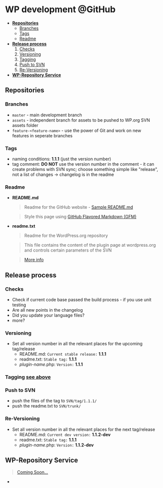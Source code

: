 # WP development @GitHub

* __[Repositories](#repositories)__
	* [Branches](#branches)
	* [Tags](#tags)
	* [Readme](#readme)
* __[Release process](#release-process)__
	1. [Checks](#checks)
	2. [Versioning](#versioning)
	3. [Tagging](#tagging)
	4. [Push to SVN](#push-to-svn)
	5. [Re-Versioning](#re-versioning)
* __[WP-Repository Service](#wp-repository-service)__

## Repositories

### Branches
* `master` - main development branch
* `assets` - independent branch for assets to be pushed to WP.org SVN assets folder
* `feature-<feature-name>` - use the power of Git and work on new features in seperate branches

### Tags
* naming conditions: __1.1.1__ (just the version number)
* tag comment: __DO NOT__ use the version number in the comment - it can create problems with SVN sync; 
choose something simple like "release", not a list of changes -> changelog is in the readme

### Readme
*   __README.md__
	> Readme for the GitHub website - [Sample README.md](sample.README.md)

	> Style this page using [GitHub Flavored Markdown (GFM)](https://help.github.com/articles/github-flavored-markdown)

*	__readme.txt__
	> Readme for the WordPress.org repository

	> This file contains the content of the plugin page at wordpress.org and controls certain parameters of the SVN
  
	> [More info](../wp.org-repo#readmetxt)


## Release process

### Checks
* Check if current code base passed the build process - if you use unit testing
* Are all new points in the changelog
* Did you update your language files?
* more?

### Versioning
* Set all version number in all the relevant places for the upcoming tag/release
	* README.md: `Current stable release:` __1.1.1__
	* readme.txt: `Stable tag:` __1.1.1__
	* _plugin-name_.php: `Version:` __1.1.1__

### Tagging [see above](#tags)

### Push to SVN
* push the files of the tag to `SVN/tag/1.1.1/`
* push the readme.txt to `SVN/trunk/`

### Re-Versioning
* Set all version number in all the relevant places for the next tag/release
	* README.md: `Current dev version:` __1.1.2-dev__
	* readme.txt: `Stable tag:` __1.1.1__
	* _plugin-name_.php: `Version:` __1.1.2-dev__


## WP-Repository Service
> [Coming Soon...](http://wp-repository.org)
* 